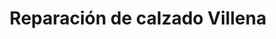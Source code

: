 ---
title: "Reparación de calzado Villena"
url: /valladolid/reparacion-de-calzado-villena/
shop: zapatos
---